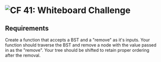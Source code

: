 ![CF](https://camo.githubusercontent.com/70edab54bba80edb7493cad3135e9606781cbb6b/687474703a2f2f692e696d6775722e636f6d2f377635415363382e706e67) 41: Whiteboard Challenge
===

## Requirements
Create a function that accepts a BST and a "remove" as it's inputs.  Your function should traverse the BST and remove a node with the value passed in as the "remove".  Your tree should be shifted to retain proper ordering after the removal.